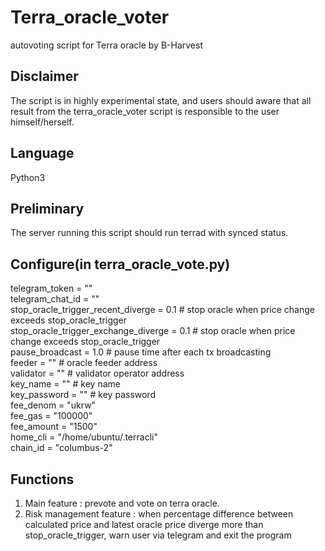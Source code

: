 # Terra_oracle_voter
autovoting script for Terra oracle by B-Harvest

## Disclaimer
The script is in highly experimental state, and users should aware that all result from the terra_oracle_voter script is responsible to the user himself/herself.

## Language
Python3

## Preliminary
The server running this script should run terrad with synced status.

## Configure(in terra_oracle_vote.py)
telegram_token = ""\
telegram_chat_id = ""\
stop_oracle_trigger_recent_diverge = 0.1 # stop oracle when price change exceeds stop_oracle_trigger\
stop_oracle_trigger_exchange_diverge = 0.1 # stop oracle when price change exceeds stop_oracle_trigger\
pause_broadcast = 1.0 # pause time after each tx broadcasting\
feeder = "" # oracle feeder address\
validator = "" # validator operator address\
key_name = "" # key name\
key_password = "" # key password\
fee_denom = "ukrw"\
fee_gas = "100000"\
fee_amount = "1500"\
home_cli = "/home/ubuntu/.terracli"\
chain_id = "columbus-2"

## Functions
1. Main feature : prevote and vote on terra oracle.
2. Risk management feature : when percentage difference between calculated price and latest oracle price diverge more than stop_oracle_trigger, warn user via telegram and exit the program
